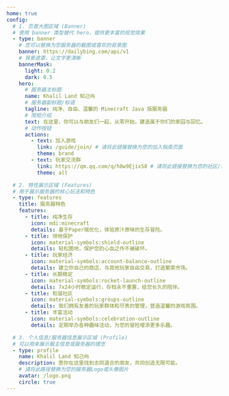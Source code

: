 ```yaml
---
home: true
config:
  # 1. 页首大图区域 (Banner)
  # 使用 banner 类型替代 hero，提供更丰富的视觉效果
  - type: banner
    # 您可以替换为您服务器的截图或喜欢的背景图
    banner: https://dailybing.com/api/v1
    # 背景遮罩，让文字更清晰
    bannerMask:
      light: 0.2
      dark: 0.5
    hero:
      # 服务器主标题
      name: Khalil Land 知己屿
      # 服务器副标题/标语
      tagline: 纯净、自由、温馨的 Minecraft Java 版服务器
      # 简短介绍
      text: 在这里，你可以与朋友们一起，从零开始，建造属于你们的家园与回忆。
      # 动作按钮
      actions:
        - text: 加入游戏
          link: /guide/join/ # 请将此链接替换为您的加入指南页面
          theme: brand
        - text: 玩家交流群
          link: https://qm.qq.com/q/h8w9EjixS8 # 请将此链接替换为您的社区/论坛/Discord链接
          theme: alt

  # 2. 特性展示区域 (Features)
  # 用于展示服务器的核心玩法和特色
  - type: features
    title: 服务器特色
    features:
      - title: 纯净生存
        icon: mdi:minecraft
        details: 基于Paper端优化，体验原汁原味的生存冒险。
      - title: 领地保护
        icon: material-symbols:shield-outline
        details: 轻松圈地，保护您的心血之作不被破坏。
      - title: 玩家经济
        icon: material-symbols:account-balance-outline
        details: 建立你自己的商店，与其他玩家自由交易，打造繁荣市场。
      - title: 长期稳定
        icon: material-symbols:rocket-launch-outline
        details: 7x24小时稳定运行，存档永不重置，给您长久的陪伴。
      - title: 和谐社区
        icon: material-symbols:groups-outline
        details: 我们拥有友善的玩家群体和尽责的管理，营造温馨的游戏氛围。
      - title: 丰富活动
        icon: material-symbols:celebration-outline
        details: 定期举办各种趣味活动，为您的冒险增添更多乐趣。

  # 3. 个人信息/服务器信息展示区域 (Profile)
  # 可以用来展示服主信息或服务器的理念
  - type: profile
    name: Khalil Land 知己屿
    description: 愿你在这里找到志同道合的朋友，共同创造无限可能。
    # 请将此路径替换为您的服务器Logo或头像图片
    avatar: /logo.png
    circle: true
---
```

